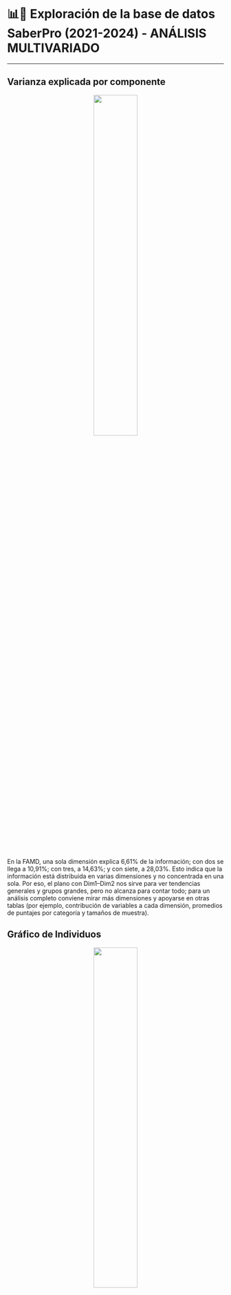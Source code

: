 
# 📊📝 Exploración de la base de datos SaberPro (2021-2024) - ANÁLISIS MULTIVARIADO

---
## Varianza explicada por componente 

<p align="center">
  <img src="https://github.com/user-attachments/assets/4664f538-f77b-4987-bf07-3e9e7bd13a7b" width="45%">
</p>

En la FAMD, una sola dimensión explica 6,61% de la información; con dos se llega a 10,91%; con tres, a 14,63%; y con siete, a 28,03%. Esto indica que la información está distribuida en varias dimensiones y no concentrada en una sola. Por eso, el plano con Dim1–Dim2 nos sirve para ver tendencias generales y grupos grandes, pero no alcanza para contar todo; para un análisis completo conviene mirar más dimensiones y apoyarse en otras tablas (por ejemplo, contribución de variables a cada dimensión, promedios de puntajes por categoría y tamaños de muestra).

## Gráfico de Individuos 

<p align="center">
  <img src="https://github.com/user-attachments/assets/009625f5-abfe-4c15-8833-5095cc3ea331" width="45%">
</p>

Al ver el gráfico de individuos, los puntos observados es decir los estudiantes forman una sola nube, sin grupos separados. Esa nube se alarga más de izquierda a derecha como se observa en la Dimensión 1 y cambia poco de abajo hacia arriba (Dimensión 2). Solo hay unos pocos puntos muy alejados, que parecen casos extremos. En conclusión el plano ofrece una buena vista general, pero para conclusiones más precisas conviene revisar también otras dimensiones.

---

